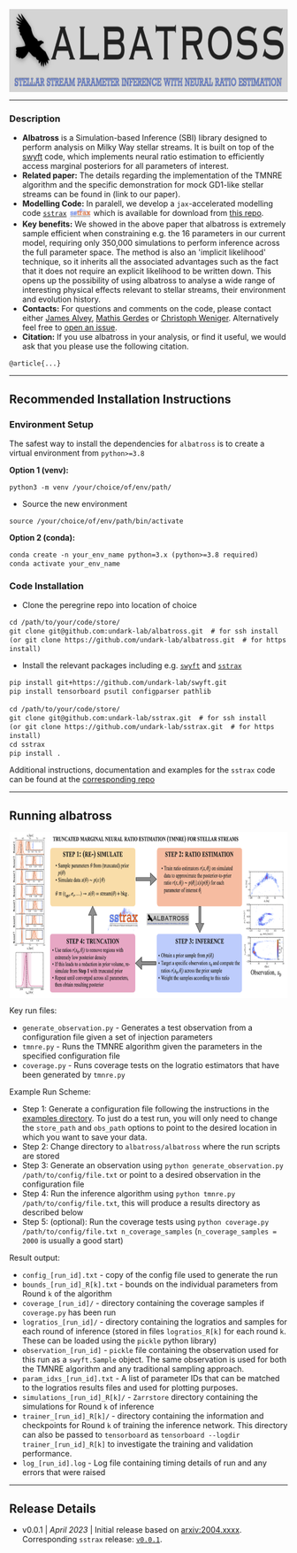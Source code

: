<img align="center" height="150" src="./images/albatross_logo.png">

----
### Description

- **Albatross** is a Simulation-based Inference (SBI) library designed to perform analysis on Milky Way stellar streams. It is built on top of the [swyft](https://swyft.readthedocs.io/en/lightning/) code, which implements neural ratio estimation to efficiently access marginal posteriors for all parameters of interest.
- **Related paper:** The details regarding the implementation of the TMNRE algorithm and the specific demonstration for mock GD1-like stellar streams can be found in (link to our paper).
- **Modelling Code:** In paralell, we develop a `jax`-accelerated modelling code [`sstrax`](https://github.com/undark-lab/sstrax) <img align="center" height="20" src="./images/sstrax_logo.png"> which is available for download from [this repo](https://github.com/undark-lab/sstrax).
- **Key benefits:** We showed in the above paper that albatross is extremely sample efficient when constraining e.g. the 16 parameters in our current model, requiring only 350,000 simulations to perform inference across the full parameter space. The method is also an 'implicit likelihood' technique, so it inherits all the associated advantages such as the fact that it does not require an explicit likelihood to be written down. This opens up the possibility of using albatross to analyse a wide range of interesting physical effects relevant to stellar streams, their environment and evolution history.
- **Contacts:** For questions and comments on the code, please contact either [James Alvey](mailto:j.b.g.alvey@uva.nl), [Mathis Gerdes](mailto:m.gerdes@uva.nl) or [Christoph Weniger](mailto:c.weniger@uva.nl). Alternatively feel free to [open an issue](https://github.com/undark-lab/albatross/issues/new).
- **Citation:** If you use albatross in your analysis, or find it useful, we would ask that you please use the following citation.
```
@article{...}
```
----
## Recommended Installation Instructions

### Environment Setup
The safest way to install the dependencies for `albatross` is to create a virtual environment from `python>=3.8`

**Option 1 (venv):**
```
python3 -m venv /your/choice/of/env/path/
```
- Source the new environment
```
source /your/choice/of/env/path/bin/activate
```

**Option 2 (conda):**
```
conda create -n your_env_name python=3.x (python>=3.8 required)
conda activate your_env_name
```

### Code Installation
- Clone the peregrine repo into location of choice
```
cd /path/to/your/code/store/
git clone git@github.com:undark-lab/albatross.git  # for ssh install
(or git clone https://github.com/undark-lab/albatross.git  # for https install)
```
- Install the relevant packages including e.g. [`swyft`](https://github.com/undark-lab/swyft) and [`sstrax`](https://github.com/undark-lab/sstrax)
```
pip install git+https://github.com/undark-lab/swyft.git
pip install tensorboard psutil configparser pathlib

cd /path/to/your/code/store/
git clone git@github.com:undark-lab/sstrax.git  # for ssh install
(or git clone https://github.com/undark-lab/sstrax.git  # for https install)
cd sstrax
pip install .
```
Additional instructions, documentation and examples for the `sstrax` code can be found at the [corresponding repo](https://github.com/undark-lab/sstrax)

----
## Running albatross

<img align="center" height="300" src="./images/albatross_schematic.png">

Key run files:
- `generate_observation.py` - Generates a test observation from a configuration file given a set of injection parameters
- `tmnre.py` - Runs the TMNRE algorithm given the parameters in the specified configuration file
- `coverage.py` - Runs coverage tests on the logratio estimators that have been generated by `tmnre.py`

Example Run Scheme:
- Step 1: Generate a configuration file following the instructions in the [examples directory](./examples/configs). To just do a test run, you will only need to change the `store_path` and `obs_path` options to point to the desired location in which you want to save your data.
- Step 2: Change directory to `albatross/albatross` where the run scripts are stored
- Step 3: Generate an observation using `python generate_observation.py /path/to/config/file.txt` or point to a desired observation in the configuration file
- Step 4: Run the inference algorithm using `python tmnre.py /path/to/config/file.txt`, this will produce a results directory as described below
- Step 5: (optional): Run the coverage tests using `python coverage.py /path/to/config/file.txt n_coverage_samples` (`n_coverage_samples = 2000` is usually a good start)

Result output:
- `config_[run_id].txt` - copy of the config file used to generate the run
- `bounds_[run_id]_R[k].txt` - bounds on the individual parameters from Round `k` of the algorithm
- `coverage_[run_id]/` - directory containing the coverage samples if `coverage.py` has been run
- `logratios_[run_id]/` - directory containing the logratios and samples for each round of inference (stored in files `logratios_R[k]` for each round `k`. These can be loaded using the `pickle` python library)
- `observation_[run_id]` - `pickle` file containing the observation used for this run as a `swyft.Sample` object. The same observation is used for both the TMNRE algorithm and any traditional sampling approach.
- `param_idxs_[run_id].txt` - A list of parameter IDs that can be matched to the logratios results files and used for plotting purposes.
- `simulations_[run_id]_R[k]/` - `Zarrstore` directory containing the simulations for Round `k` of inference
- `trainer_[run_id]_R[k]/` - directory containing the information and checkpoints for Round `k` of training the inference network. This directory can also be passed to `tensorboard` as `tensorboard --logdir trainer_[run_id]_R[k]` to investigate the training and validation performance.
- `log_[run_id].log` - Log file containing timing details of run and any errors that were raised

----
## Release Details
- v0.0.1 | *April 2023* | Initial release based on [arxiv:2004.xxxx](). Corresponding `sstrax` release: [`v0.0.1`](https://github.com/undark-lab/sstrax/releases/tag/v0.0.1).
